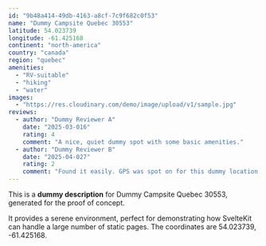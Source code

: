 ```yaml
---
id: "9b48a414-49db-4163-a8cf-7c9f682c0f53"
name: "Dummy Campsite Quebec 30553"
latitude: 54.023739
longitude: -61.425168
continent: "north-america"
country: "canada"
region: "quebec"
amenities:
  - "RV-suitable"
  - "hiking"
  - "water"
images:
  - "https://res.cloudinary.com/demo/image/upload/v1/sample.jpg"
reviews:
  - author: "Dummy Reviewer A"
    date: "2025-03-016"
    rating: 4
    comment: "A nice, quiet dummy spot with some basic amenities."
  - author: "Dummy Reviewer B"
    date: "2025-04-027"
    rating: 2
    comment: "Found it easily. GPS was spot on for this dummy location."
---
```


This is a **dummy description** for Dummy Campsite Quebec 30553, generated for the proof of concept.

It provides a serene environment, perfect for demonstrating how SvelteKit can handle a large number of static pages. The coordinates are 54.023739, -61.425168.
